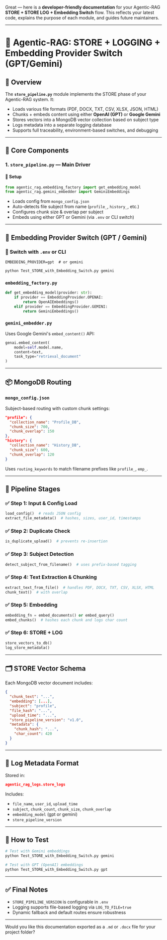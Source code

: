 Great — here is a **developer-friendly documentation** for your Agentic-RAG **STORE + STORE LOG + Embedding Switch** flow. This reflects your latest code, explains the purpose of each module, and guides future maintainers.

---

# 🧾 Agentic-RAG: STORE + LOGGING + Embedding Provider Switch (GPT/Gemini)

## 🔄 Overview

The **`store_pipeline.py`** module implements the STORE phase of your Agentic-RAG system. It:

* Loads various file formats (PDF, DOCX, TXT, CSV, XLSX, JSON, HTML)
* Chunks + embeds content using either **OpenAI (GPT)** or **Google Gemini**
* Stores vectors into a MongoDB vector collection based on subject type
* Logs metadata into a separate logging database
* Supports full traceability, environment-based switches, and debugging

---

## 📁 Core Components

### 1. `store_pipeline.py` — Main Driver

#### 🔧 Setup

```python
from agentic_rag.embedding_factory import get_embedding_model
from agentic_rag.gemini_embedder import GeminiEmbeddings
```

* Loads config from `mongo_config.json`
* Auto-detects file subject from name (`profile_`, `history_`, etc.)
* Configures chunk size & overlap per subject
* Embeds using either GPT or Gemini (via `.env` or CLI switch)

---

## 🧠 Embedding Provider Switch (GPT / Gemini)

### 🔀 Switch with `.env` or CLI

```env
EMBEDDING_PROVIDER=gpt  # or gemini
```

```bash
python Test_STORE_with_Embedding_Switch.py gemini
```

### `embedding_factory.py`

```python
def get_embedding_model(provider: str):
    if provider == EmbeddingProvider.OPENAI:
        return OpenAIEmbeddings()
    elif provider == EmbeddingProvider.GEMINI:
        return GeminiEmbeddings()
```

### `gemini_embedder.py`

Uses Google Gemini's `embed_content()` API:

```python
genai.embed_content(
    model=self.model.name,
    content=text,
    task_type="retrieval_document"
)
```

---

## 📦 MongoDB Routing

### `mongo_config.json`

Subject-based routing with custom chunk settings:

```json
"profile": {
  "collection_name": "Profile_DB",
  "chunk_size": 700,
  "chunk_overlap": 150
},
"history": {
  "collection_name": "History_DB",
  "chunk_size": 600,
  "chunk_overlap": 120
}
```

Uses `routing_keywords` to match filename prefixes like `profile_`, `emp_`.

---

## 🧩 Pipeline Stages

### ✅ Step 1: Input & Config Load

```python
load_config()  # reads JSON config
extract_file_metadata()  # hashes, sizes, user_id, timestamps
```

### ✅ Step 2: Duplicate Check

```python
is_duplicate_upload()  # prevents re-insertion
```

### ✅ Step 3: Subject Detection

```python
detect_subject_from_filename()  # uses prefix-based tagging
```

### ✅ Step 4: Text Extraction & Chunking

```python
extract_text_from_file()  # handles PDF, DOCX, TXT, CSV, XLSX, HTML
chunk_text()  # with overlap
```

### ✅ Step 5: Embedding

```python
embedding_fn = embed_documents() or embed_query()
embed_chunks()  # hashes each chunk and logs char count
```

### ✅ Step 6: STORE + LOG

```python
store_vectors_to_db()
log_store_metadata()
```

---

## 🗂️ STORE Vector Schema

Each MongoDB vector document includes:

```json
{
  "chunk_text": "...",
  "embedding": [...],
  "subject": "profile",
  "file_hash": "...",
  "upload_time": "...",
  "store_pipeline_version": "v1.0",
  "metadata": {
    "chunk_hash": "...",
    "char_count": 420
  }
}
```

---

## 📝 Log Metadata Format

Stored in:

```json
agentic_rag_logs.store_logs
```

Includes:

* `file_name`, `user_id`, `upload_time`
* `subject`, `chunk_count`, `chunk_size`, `chunk_overlap`
* `embedding_model` (gpt or gemini)
* `store_pipeline_version`

---

## 🧪 How to Test

```bash
# Test with Gemini embeddings
python Test_STORE_with_Embedding_Switch.py gemini

# Test with GPT (OpenAI) embeddings
python Test_STORE_with_Embedding_Switch.py gpt
```

---

## ✅ Final Notes

* `STORE_PIPELINE_VERSION` is configurable in `.env`
* Logging supports file-based logging via `LOG_TO_FILE=true`
* Dynamic fallback and default routes ensure robustness

---

Would you like this documentation exported as a `.md` or `.docx` file for your project folder?
